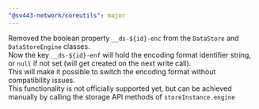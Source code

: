 ```yaml
---
"@sv443-network/coreutils": major
---
```


Removed the boolean property `__ds-${id}-enc` from the `DataStore` and `DataStoreEngine` classes.  
Now the key `__ds-${id}-enf` will hold the encoding format identifier string, or `null` if not set (will get created on the next write call).  
This will make it possible to switch the encoding format without compatibility issues.  
This functionality is not officially supported yet, but can be achieved manually by calling the storage API methods of `storeInstance.engine`
